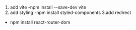 1. add vite
-npm install --save-dev vite
2. add styling
-npm install styled-components
3.add redirect
- npm install react-router-dom
